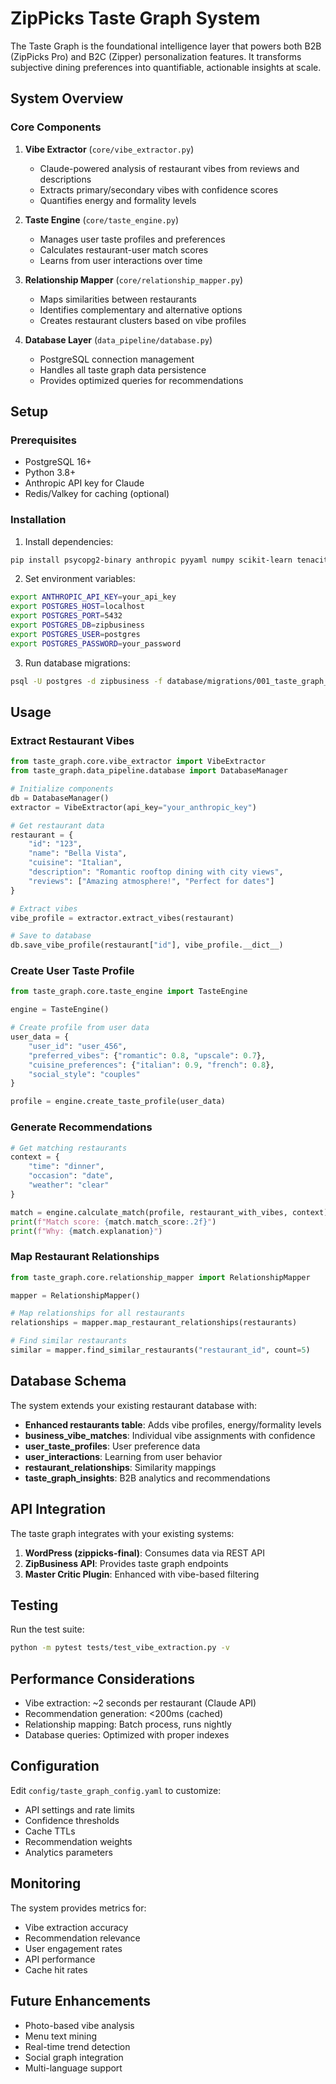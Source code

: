# ZipPicks Taste Graph System

The Taste Graph is the foundational intelligence layer that powers both B2B (ZipPicks Pro) and B2C (Zipper) personalization features. It transforms subjective dining preferences into quantifiable, actionable insights at scale.

## System Overview

### Core Components

1. **Vibe Extractor** (`core/vibe_extractor.py`)
   - Claude-powered analysis of restaurant vibes from reviews and descriptions
   - Extracts primary/secondary vibes with confidence scores
   - Quantifies energy and formality levels

2. **Taste Engine** (`core/taste_engine.py`)
   - Manages user taste profiles and preferences
   - Calculates restaurant-user match scores
   - Learns from user interactions over time

3. **Relationship Mapper** (`core/relationship_mapper.py`)
   - Maps similarities between restaurants
   - Identifies complementary and alternative options
   - Creates restaurant clusters based on vibe profiles

4. **Database Layer** (`data_pipeline/database.py`)
   - PostgreSQL connection management
   - Handles all taste graph data persistence
   - Provides optimized queries for recommendations

## Setup

### Prerequisites

- PostgreSQL 16+
- Python 3.8+
- Anthropic API key for Claude
- Redis/Valkey for caching (optional)

### Installation

1. Install dependencies:
```bash
pip install psycopg2-binary anthropic pyyaml numpy scikit-learn tenacity
```

2. Set environment variables:
```bash
export ANTHROPIC_API_KEY=your_api_key
export POSTGRES_HOST=localhost
export POSTGRES_PORT=5432
export POSTGRES_DB=zipbusiness
export POSTGRES_USER=postgres
export POSTGRES_PASSWORD=your_password
```

3. Run database migrations:
```bash
psql -U postgres -d zipbusiness -f database/migrations/001_taste_graph_schema.sql
```

## Usage

### Extract Restaurant Vibes

```python
from taste_graph.core.vibe_extractor import VibeExtractor
from taste_graph.data_pipeline.database import DatabaseManager

# Initialize components
db = DatabaseManager()
extractor = VibeExtractor(api_key="your_anthropic_key")

# Get restaurant data
restaurant = {
    "id": "123",
    "name": "Bella Vista",
    "cuisine": "Italian",
    "description": "Romantic rooftop dining with city views",
    "reviews": ["Amazing atmosphere!", "Perfect for dates"]
}

# Extract vibes
vibe_profile = extractor.extract_vibes(restaurant)

# Save to database
db.save_vibe_profile(restaurant["id"], vibe_profile.__dict__)
```

### Create User Taste Profile

```python
from taste_graph.core.taste_engine import TasteEngine

engine = TasteEngine()

# Create profile from user data
user_data = {
    "user_id": "user_456",
    "preferred_vibes": {"romantic": 0.8, "upscale": 0.7},
    "cuisine_preferences": {"italian": 0.9, "french": 0.8},
    "social_style": "couples"
}

profile = engine.create_taste_profile(user_data)
```

### Generate Recommendations

```python
# Get matching restaurants
context = {
    "time": "dinner",
    "occasion": "date",
    "weather": "clear"
}

match = engine.calculate_match(profile, restaurant_with_vibes, context)
print(f"Match score: {match.match_score:.2f}")
print(f"Why: {match.explanation}")
```

### Map Restaurant Relationships

```python
from taste_graph.core.relationship_mapper import RelationshipMapper

mapper = RelationshipMapper()

# Map relationships for all restaurants
relationships = mapper.map_restaurant_relationships(restaurants)

# Find similar restaurants
similar = mapper.find_similar_restaurants("restaurant_id", count=5)
```

## Database Schema

The system extends your existing restaurant database with:

- **Enhanced restaurants table**: Adds vibe profiles, energy/formality levels
- **business_vibe_matches**: Individual vibe assignments with confidence
- **user_taste_profiles**: User preference data
- **user_interactions**: Learning from user behavior
- **restaurant_relationships**: Similarity mappings
- **taste_graph_insights**: B2B analytics and recommendations

## API Integration

The taste graph integrates with your existing systems:

1. **WordPress (zippicks-final)**: Consumes data via REST API
2. **ZipBusiness API**: Provides taste graph endpoints
3. **Master Critic Plugin**: Enhanced with vibe-based filtering

## Testing

Run the test suite:

```bash
python -m pytest tests/test_vibe_extraction.py -v
```

## Performance Considerations

- Vibe extraction: ~2 seconds per restaurant (Claude API)
- Recommendation generation: <200ms (cached)
- Relationship mapping: Batch process, runs nightly
- Database queries: Optimized with proper indexes

## Configuration

Edit `config/taste_graph_config.yaml` to customize:

- API settings and rate limits
- Confidence thresholds
- Cache TTLs
- Recommendation weights
- Analytics parameters

## Monitoring

The system provides metrics for:

- Vibe extraction accuracy
- Recommendation relevance
- User engagement rates
- API performance
- Cache hit rates

## Future Enhancements

- Photo-based vibe analysis
- Menu text mining
- Real-time trend detection
- Social graph integration
- Multi-language support
